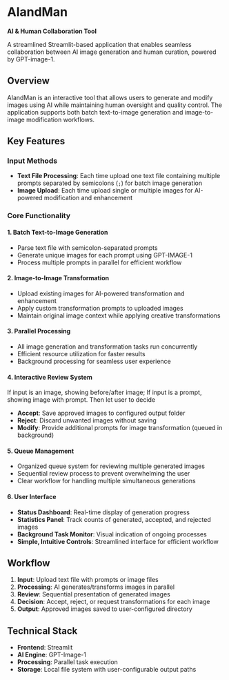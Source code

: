 # AIandMan
**AI & Human Collaboration Tool**

A streamlined Streamlit-based application that enables seamless collaboration between AI image generation and human curation, powered by GPT-image-1.

## Overview

AIandMan is an interactive tool that allows users to generate and modify images using AI while maintaining human oversight and quality control. The application supports both batch text-to-image generation and image-to-image modification workflows.

## Key Features

### Input Methods
- **Text File Processing**: Each time upload one text file containing multiple prompts separated by semicolons (`;`) for batch image generation
- **Image Upload**: Each time upload single or multiple images for AI-powered modification and enhancement

### Core Functionality

#### 1. Batch Text-to-Image Generation
- Parse text file with semicolon-separated prompts
- Generate unique images for each prompt using GPT-IMAGE-1
- Process multiple prompts in parallel for efficient workflow

#### 2. Image-to-Image Transformation
- Upload existing images for AI-powered transformation and enhancement
- Apply custom transformation prompts to uploaded images
- Maintain original image context while applying creative transformations

#### 3. Parallel Processing
- All image generation and transformation tasks run concurrently
- Efficient resource utilization for faster results
- Background processing for seamless user experience

#### 4. Interactive Review System
If input is an image, showing before/after image; If input is a prompt, showing image with prompt. Then let user to decide
- **Accept**: Save approved images to configured output folder
- **Reject**: Discard unwanted images without saving
- **Modify**: Provide additional prompts for image transformation (queued in background)

#### 5. Queue Management
- Organized queue system for reviewing multiple generated images
- Sequential review process to prevent overwhelming the user
- Clear workflow for handling multiple simultaneous generations

#### 6. User Interface
- **Status Dashboard**: Real-time display of generation progress
- **Statistics Panel**: Track counts of generated, accepted, and rejected images
- **Background Task Monitor**: Visual indication of ongoing processes
- **Simple, Intuitive Controls**: Streamlined interface for efficient workflow

## Workflow

1. **Input**: Upload text file with prompts or image files
2. **Processing**: AI generates/transforms images in parallel
3. **Review**: Sequential presentation of generated images
4. **Decision**: Accept, reject, or request transformations for each image
5. **Output**: Approved images saved to user-configured directory

## Technical Stack
- **Frontend**: Streamlit
- **AI Engine**: GPT-Image-1
- **Processing**: Parallel task execution
- **Storage**: Local file system with user-configurable output paths